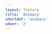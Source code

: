 ```yaml
---
layout: feature
title: 'Animacy'
shortdef: 'animacy'
udver: '2'
---
```

<!-- Interlanguage links updated Út zář 29 20:23:05 CEST 2020 -->
